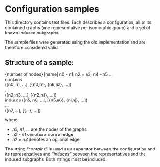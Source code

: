 Configuration samples
=====================

This directory contains text files. Each describes a configuration,
all of its contained graphs (one representative per isomorphic group)
and a set of known induced subgraphs.

The sample files were generated using the old implementation and are
therefore considered valid.

Structure of a sample:
----------------------

{number of nodes} [name] n0 - n1; n2 = n3; n4 - n5 ...  
contains  
([n0, n1, ...], [{n0,n1}, {nk,nz}, ...])  
...  
([n2, n3, ...], [{n2,n3}, ...])  
induces
([n5, n6, ...], [{n5,n6}, {ni,nj}, ...])  
...  
([n7, ...], [{...}, ...])

where

  - *n0, n1, ...* are the nodes of the graphs
  - *n0 - n1* denotes a normal edge
  - *n2 = n3* denotes an optional edge.

The string *"contains"* is used as a separator between the
configuration and its representatives and *"induces"* between
the representatives and the induced subgraphs.
Both strings must be included.
